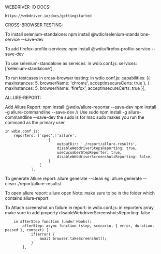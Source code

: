 WEBDRIVER-IO DOCS:

    https://webdriver.io/docs/gettingstarted


CROSS-BROWSER TESTING:

To install selenium-standalone:
    npm install @wdio/selenium-standalone-service --save-dev

To add firefox-profile-services:
    npm install @wdio/firefox-profile-service --save-dev

To use selenium-standalone as services:
    in wdio.conf.js:
            services: ['selenium-standalone'],

To run testcases in cross-browser testing:
    in wdio.conf.js:
        capabilities: [{
            maxInstances: 5,
            browserName: 'chrome',
            acceptInsecureCerts: true
        },
        {
            maxInstances: 5,
            browserName: 'firefox',
            acceptInsecureCerts: true
        }],



ALLURE-REPORT:

Add Allure Report:
    npm install @wdio/allure-reporter --save-dev
    npm install -g allure-commandline --save-dev // Use sudo npm install -g allure-commandline --save-dev the sudo is for mac 
    sudo makes you run the command as the primary user 

    in wdio.conf.js:
        reporters: ['spec',['allure', 
                        {
                            outputDir: './report/allure-results',
                            disableWebdriverStepsReporting: true,
                            useCucumberStepReporter: true,
                            disableWebdriverScreenshotsReporting: false,
                        }
                    ]
                ],

To generate Allure report:
    allure generate --clean <allure-results-path>
    eg: allure generate --clean ./report/allure-results/

To open allure report:
    allure open
    Note: make sure to be in the folder which contains allure-report

To Attach screenshot on failure in report:
    in wdio.conf.js:
        in reporters array, make sure to add property
            disableWebdriverScreenshotsReporting: false

        in afterStep function (under Hooks):
            afterStep: async function (step, scenario, { error, duration, passed }, context) {
                if(error) {
                    await browser.takeScreenshot();
                }
            },